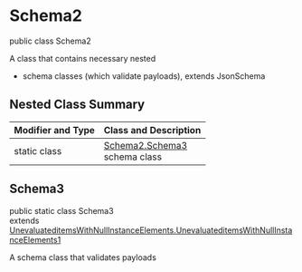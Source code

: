 # Schema2
public class Schema2

A class that contains necessary nested
- schema classes (which validate payloads), extends JsonSchema

## Nested Class Summary
| Modifier and Type | Class and Description |
| ----------------- | ---------------------- |
| static class | [Schema2.Schema3](#schema3)<br> schema class |

## Schema3
public static class Schema3<br>
extends [UnevaluateditemsWithNullInstanceElements.UnevaluateditemsWithNullInstanceElements1](../../../../../../components/schemas/UnevaluateditemsWithNullInstanceElements.md#unevaluateditemswithnullinstanceelements1)

A schema class that validates payloads
